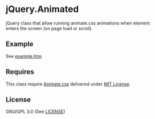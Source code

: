 # jQuery.Animated
jQuery class that allow running animate.css animations when element enters the screen (on page load or scroll).

## Example
See [example.htm](example.html)

## Requires
This class require [Animate.css](https://daneden.github.io/animate.css/) delivered under [MIT License](https://github.com/daneden/animate.css/blob/master/LICENSE).

## License
GNU/GPL 3.0 (See [LICENSE](LICENSE))
